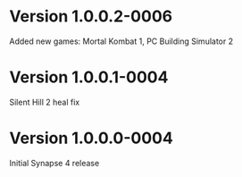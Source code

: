 # Version 1.0.0.2-0006
Added new games: Mortal Kombat 1, PC Building Simulator 2

# Version 1.0.0.1-0004
Silent Hill 2 heal fix

# Version 1.0.0.0-0004
Initial Synapse 4 release
